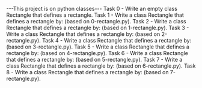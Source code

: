 ---This project is on python classes---
Task 0 - Write an empty class Rectangle that defines a rectangle.
Task 1 - Write a class Rectangle that defines a rectangle by: (based on 0-rectangle.py).
Task 2 - Write a class Rectangle that defines a rectangle by: (based on 1-rectangle.py).
Task 3 - Write a class Rectangle that defines a rectangle by: (based on 2-rectangle.py).
Task 4 - Write a class Rectangle that defines a rectangle by: (based on 3-rectangle.py).
Task 5 - Write a class Rectangle that defines a rectangle by: (based on 4-rectangle.py).
Task 6 - Write a class Rectangle that defines a rectangle by: (based on 5-rectangle.py).
Task 7 - Write a class Rectangle that defines a rectangle by: (based on 6-rectangle.py).
Task 8 - Write a class Rectangle that defines a rectangle by: (based on 7-rectangle.py).
